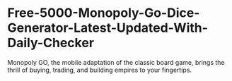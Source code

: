 # Free-5000-Monopoly-Go-Dice-Generator-Latest-Updated-With-Daily-Checker
Monopoly GO, the mobile adaptation of the classic board game, brings the thrill of buying, trading, and building empires to your fingertips. 
